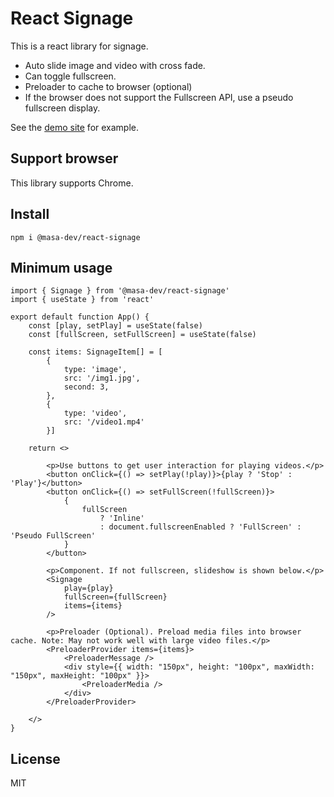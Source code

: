 # React Signage

This is a react library for signage.

- Auto slide image and video with cross fade.
- Can toggle fullscreen.
- Preloader to cache to browser (optional)
- If the browser does not support the Fullscreen API, use a pseudo fullscreen display.

See the [demo site](https://mohhh-ok.github.io/react-signage/) for example.

## Support browser

This library supports Chrome.

## Install

```
npm i @masa-dev/react-signage
```

## Minimum usage

```tsx
import { Signage } from '@masa-dev/react-signage'
import { useState } from 'react'

export default function App() {
    const [play, setPlay] = useState(false)
    const [fullScreen, setFullScreen] = useState(false)

    const items: SignageItem[] = [
        {
            type: 'image',
            src: '/img1.jpg',
            second: 3,
        },
        {
            type: 'video',
            src: '/video1.mp4'
        }]

    return <>

        <p>Use buttons to get user interaction for playing videos.</p>
        <button onClick={() => setPlay(!play)}>{play ? 'Stop' : 'Play'}</button>
        <button onClick={() => setFullScreen(!fullScreen)}>
            {
                fullScreen
                    ? 'Inline'
                    : document.fullscreenEnabled ? 'FullScreen' : 'Pseudo FullScreen'
            }
        </button>

        <p>Component. If not fullscreen, slideshow is shown below.</p>
        <Signage
            play={play}
            fullScreen={fullScreen}
            items={items}
        />

        <p>Preloader (Optional). Preload media files into browser cache. Note: May not work well with large video files.</p>
        <PreloaderProvider items={items}>
            <PreloaderMessage />
            <div style={{ width: "150px", height: "100px", maxWidth: "150px", maxHeight: "100px" }}>
                <PreloaderMedia />
            </div>
        </PreloaderProvider>

    </>
}
```

## License

MIT